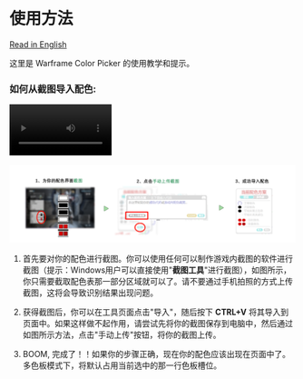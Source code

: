 # **使用方法**

[Read in English](GUIDE.md)

这里是 Warframe Color Picker 的使用教学和提示。

### 如何从截图导入配色:

<video src='https://github.com/user-attachments/assets/7c9e1b94-1fa9-4bca-bcaf-2b37b741de39' width=180>tutorial</video>

![HowToImport](img/GuideSteps.CN.png)

1. 首先要对你的配色进行截图。你可以使用任何可以制作游戏内截图的软件进行截图（提示：Windows用户可以直接使用"**截图工具**"进行截图），如图所示，你只需要截取配色表那一部分区域就可以了。请不要通过手机拍照的方式上传截图，这将会导致识别结果出现问题。

2. 获得截图后，你可以在工具页面点击"导入"，随后按下 **CTRL+V** 将其导入到页面中。如果这样做不起作用，请尝试先将你的截图保存到电脑中，然后通过如图所示方法，点击"手动上传"按钮，将你的截图上传。

3. BOOM, 完成了！！如果你的步骤正确，现在你的配色应该出现在页面中了。多色板模式下，将默认占用当前选中的那一行色板槽位。
